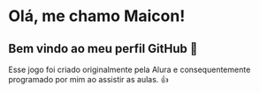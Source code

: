 # Olá, me chamo Maicon! 
## Bem vindo ao meu perfil GitHub 👋

Esse jogo foi criado originalmente pela Alura e consequentemente programado por mim ao assistir as aulas. 👍

